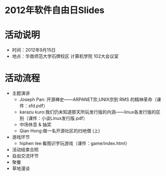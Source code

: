 2012年软件自由日Slides
==========

# 活动说明 #

* 时间：2012年9月15日
* 地点：华南师范大学石牌校区 计算机学院 102大会议室

# 活动流程 #

* 主题演讲
  * Joseph Pan: 开源禅史——ARPANET宗,UNIX宗到 RMS 的精神革命（课件：sfd.pdf）
  * karazu kuro:我们仍未知道那天所玩发行版的内涵——linux各发行版的区别（课件：小谈Linux发行版.pdf）
  * 中场休息 & 抽奖
  * Qian Hong:做一名开源社区的扫地僧 (上)
* 游戏环节
  * hiphen lee:看图识字玩游戏（课件：game/index.html）
* 活动结束合照
* 自由交流环节
* 聚餐
* 草地漫谈





  
